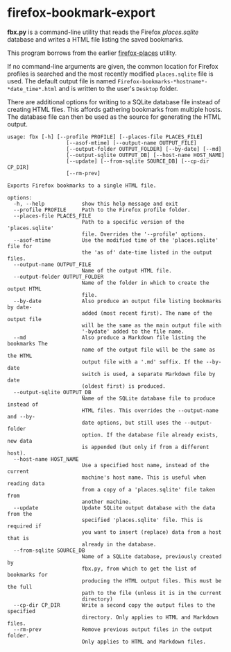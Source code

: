 # firefox-bookmark-export

**fbx.py** is a command-line utility that reads the Firefox *places.sqlite* database and writes a HTML file listing the saved bookmarks.

This program borrows from the earlier [firefox-places](https://github.com/wmelvin/firefox-places) utility.

If no command-line arguments are given, the common location for Firefox profiles is searched and the most recently modified `places.sqlite` file is used. The default output file is named `Firefox-bookmarks-*hostname*-*date_time*.html` and is written to the user's `Desktop` folder.

There are additional options for writing to a SQLite database file instead of creating HTML files. This affords gathering bookmarks from multiple hosts. The database file can then be used as the source for generating the HTML output.


```
usage: fbx [-h] [--profile PROFILE] [--places-file PLACES_FILE]
                   [--asof-mtime] [--output-name OUTPUT_FILE]
                   [--output-folder OUTPUT_FOLDER] [--by-date] [--md]
                   [--output-sqlite OUTPUT_DB] [--host-name HOST_NAME]
                   [--update] [--from-sqlite SOURCE_DB] [--cp-dir CP_DIR]
                   [--rm-prev]

Exports Firefox bookmarks to a single HTML file.

options:
  -h, --help            show this help message and exit
  --profile PROFILE     Path to the Firefox profile folder.
  --places-file PLACES_FILE
                        Path to a specific version of the 'places.sqlite'
                        file. Overrides the '--profile' options.
  --asof-mtime          Use the modified time of the 'places.sqlite' file for
                        the 'as of' date-time listed in the output files.
  --output-name OUTPUT_FILE
                        Name of the output HTML file.
  --output-folder OUTPUT_FOLDER
                        Name of the folder in which to create the output HTML
                        file.
  --by-date             Also produce an output file listing bookmarks by date-
                        added (most recent first). The name of the output file
                        will be the same as the main output file with
                        '-bydate' added to the file name.
  --md                  Also produce a Markdown file listing the bookmarks The
                        name of the output file will be the same as the HTML
                        output file with a '.md' suffix. If the --by-date
                        switch is used, a separate Markdown file by date
                        (oldest first) is produced.
  --output-sqlite OUTPUT_DB
                        Name of the SQLite database file to produce instead of
                        HTML files. This overrides the --output-name and --by-
                        date options, but still uses the --output-folder
                        option. If the database file already exists, new data
                        is appended (but only if from a different host).
  --host-name HOST_NAME
                        Use a specified host name, instead of the current
                        machine's host name. This is useful when reading data
                        from a copy of a 'places.sqlite' file taken from
                        another machine.
  --update              Update SQLite output database with the data from the
                        specified 'places.sqlite' file. This is required if
                        you want to insert (replace) data from a host that is
                        already in the database.
  --from-sqlite SOURCE_DB
                        Name of a SQLite database, previously created by
                        fbx.py, from which to get the list of bookmarks for
                        producing the HTML output files. This must be the full
                        path to the file (unless it is in the current
                        directory)
  --cp-dir CP_DIR       Write a second copy the output files to the specified
                        directory. Only applies to HTML and Markdown files.
  --rm-prev             Remove previous output files in the output folder.
                        Only applies to HTML and Markdown files.
```